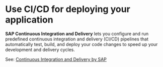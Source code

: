 # Use CI/CD for deploying your application

**SAP Continuous Integration and Delivery** lets you configure and run predefined continuous integration and delivery (CI/CD) pipelines that automatically test, build, and deploy your code changes to speed up your development and delivery cycles.

See: [Continuous Integration and Delivery by SAP](https://help.sap.com/viewer/product/CICD_OVERVIEW/Cloud/en-US?task=discover_task)
